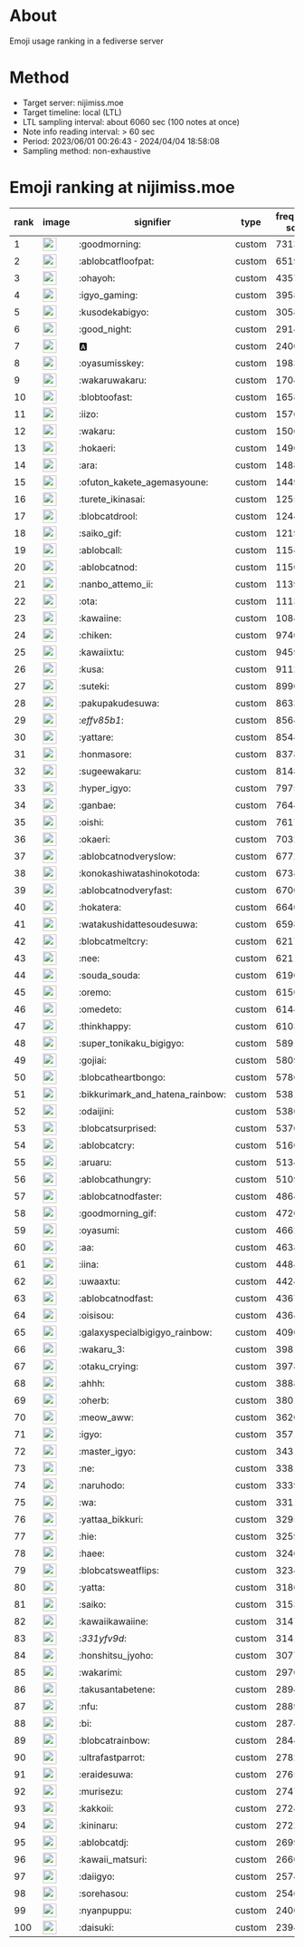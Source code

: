 # About
Emoji usage ranking in a fediverse server

# Method
- Target server: nijimiss.moe
- Target timeline: local (LTL)
- LTL sampling interval: about 6060 sec (100 notes at once)
- Note info reading interval: > 60 sec
- Period: 2023/06/01 00:26:43 - 2024/04/04 18:58:08 
- Sampling method: non-exhaustive

# Emoji ranking at nijimiss.moe

|rank|image|signifier|type|frequency score|
|----|----|----|----|----|
|1|<img height="24" src="https://nijimiss.moe/emoji/goodmorning.webp">|:goodmorning:|custom|73139|
|2|<img height="24" src="https://nijimiss.moe/emoji/ablobcatfloofpat.webp">|:ablobcatfloofpat:|custom|65194|
|3|<img height="24" src="https://nijimiss.moe/emoji/ohayoh.webp">|:ohayoh:|custom|43579|
|4|<img height="24" src="https://nijimiss.moe/emoji/igyo_gaming.webp">|:igyo_gaming:|custom|39589|
|5|<img height="24" src="https://nijimiss.moe/emoji/kusodekabigyo.webp">|:kusodekabigyo:|custom|30582|
|6|<img height="24" src="https://nijimiss.moe/emoji/good_night.webp">|:good_night:|custom|29145|
|7|<img height="24" src="https://nijimiss.moe/emoji/a.webp">|:a:|custom|24000|
|8|<img height="24" src="https://nijimiss.moe/emoji/oyasumisskey.webp">|:oyasumisskey:|custom|19838|
|9|<img height="24" src="https://nijimiss.moe/emoji/wakaruwakaru.webp">|:wakaruwakaru:|custom|17046|
|10|<img height="24" src="https://nijimiss.moe/emoji/blobtoofast.webp">|:blobtoofast:|custom|16580|
|11|<img height="24" src="https://nijimiss.moe/emoji/iizo.webp">|:iizo:|custom|15766|
|12|<img height="24" src="https://nijimiss.moe/emoji/wakaru.webp">|:wakaru:|custom|15060|
|13|<img height="24" src="https://nijimiss.moe/emoji/hokaeri.webp">|:hokaeri:|custom|14904|
|14|<img height="24" src="https://nijimiss.moe/emoji/ara.webp">|:ara:|custom|14885|
|15|<img height="24" src="https://nijimiss.moe/emoji/ofuton_kakete_agemasyoune.webp">|:ofuton_kakete_agemasyoune:|custom|14499|
|16|<img height="24" src="https://nijimiss.moe/emoji/turete_ikinasai.webp">|:turete_ikinasai:|custom|12551|
|17|<img height="24" src="https://nijimiss.moe/emoji/blobcatdrool.webp">|:blobcatdrool:|custom|12445|
|18|<img height="24" src="https://nijimiss.moe/emoji/saiko_gif.webp">|:saiko_gif:|custom|12196|
|19|<img height="24" src="https://nijimiss.moe/emoji/ablobcall.webp">|:ablobcall:|custom|11540|
|20|<img height="24" src="https://nijimiss.moe/emoji/ablobcatnod.webp">|:ablobcatnod:|custom|11501|
|21|<img height="24" src="https://nijimiss.moe/emoji/nanbo_attemo_ii.webp">|:nanbo_attemo_ii:|custom|11393|
|22|<img height="24" src="https://nijimiss.moe/emoji/ota.webp">|:ota:|custom|11137|
|23|<img height="24" src="https://nijimiss.moe/emoji/kawaiine.webp">|:kawaiine:|custom|10848|
|24|<img height="24" src="https://nijimiss.moe/emoji/chiken.webp">|:chiken:|custom|9740|
|25|<img height="24" src="https://nijimiss.moe/emoji/kawaiixtu.webp">|:kawaiixtu:|custom|9459|
|26|<img height="24" src="https://nijimiss.moe/emoji/kusa.webp">|:kusa:|custom|9112|
|27|<img height="24" src="https://nijimiss.moe/emoji/suteki.webp">|:suteki:|custom|8990|
|28|<img height="24" src="https://nijimiss.moe/emoji/pakupakudesuwa.webp">|:pakupakudesuwa:|custom|8633|
|29|<img height="24" src="https://nijimiss.moe/emoji/_effv85b1_.webp">|:_effv85b1_:|custom|8564|
|30|<img height="24" src="https://nijimiss.moe/emoji/yattare.webp">|:yattare:|custom|8544|
|31|<img height="24" src="https://nijimiss.moe/emoji/honmasore.webp">|:honmasore:|custom|8378|
|32|<img height="24" src="https://nijimiss.moe/emoji/sugeewakaru.webp">|:sugeewakaru:|custom|8148|
|33|<img height="24" src="https://nijimiss.moe/emoji/hyper_igyo.webp">|:hyper_igyo:|custom|7975|
|34|<img height="24" src="https://nijimiss.moe/emoji/ganbae.webp">|:ganbae:|custom|7644|
|35|<img height="24" src="https://nijimiss.moe/emoji/oishi.webp">|:oishi:|custom|7617|
|36|<img height="24" src="https://nijimiss.moe/emoji/okaeri.webp">|:okaeri:|custom|7032|
|37|<img height="24" src="https://nijimiss.moe/emoji/ablobcatnodveryslow.webp">|:ablobcatnodveryslow:|custom|6772|
|38|<img height="24" src="https://nijimiss.moe/emoji/konokashiwatashinokotoda.webp">|:konokashiwatashinokotoda:|custom|6738|
|39|<img height="24" src="https://nijimiss.moe/emoji/ablobcatnodveryfast.webp">|:ablobcatnodveryfast:|custom|6700|
|40|<img height="24" src="https://nijimiss.moe/emoji/hokatera.webp">|:hokatera:|custom|6640|
|41|<img height="24" src="https://nijimiss.moe/emoji/watakushidattesoudesuwa.webp">|:watakushidattesoudesuwa:|custom|6598|
|42|<img height="24" src="https://nijimiss.moe/emoji/blobcatmeltcry.webp">|:blobcatmeltcry:|custom|6217|
|43|<img height="24" src="https://nijimiss.moe/emoji/nee.webp">|:nee:|custom|6211|
|44|<img height="24" src="https://nijimiss.moe/emoji/souda_souda.webp">|:souda_souda:|custom|6190|
|45|<img height="24" src="https://nijimiss.moe/emoji/oremo.webp">|:oremo:|custom|6150|
|46|<img height="24" src="https://nijimiss.moe/emoji/omedeto.webp">|:omedeto:|custom|6144|
|47|<img height="24" src="https://nijimiss.moe/emoji/thinkhappy.webp">|:thinkhappy:|custom|6103|
|48|<img height="24" src="https://nijimiss.moe/emoji/super_tonikaku_bigigyo.webp">|:super_tonikaku_bigigyo:|custom|5891|
|49|<img height="24" src="https://nijimiss.moe/emoji/gojiai.webp">|:gojiai:|custom|5809|
|50|<img height="24" src="https://nijimiss.moe/emoji/blobcatheartbongo.webp">|:blobcatheartbongo:|custom|5786|
|51|<img height="24" src="https://nijimiss.moe/emoji/bikkurimark_and_hatena_rainbow.webp">|:bikkurimark_and_hatena_rainbow:|custom|5381|
|52|<img height="24" src="https://nijimiss.moe/emoji/odaijini.webp">|:odaijini:|custom|5380|
|53|<img height="24" src="https://nijimiss.moe/emoji/blobcatsurprised.webp">|:blobcatsurprised:|custom|5370|
|54|<img height="24" src="https://nijimiss.moe/emoji/ablobcatcry.webp">|:ablobcatcry:|custom|5160|
|55|<img height="24" src="https://nijimiss.moe/emoji/aruaru.webp">|:aruaru:|custom|5134|
|56|<img height="24" src="https://nijimiss.moe/emoji/ablobcathungry.webp">|:ablobcathungry:|custom|5109|
|57|<img height="24" src="https://nijimiss.moe/emoji/ablobcatnodfaster.webp">|:ablobcatnodfaster:|custom|4864|
|58|<img height="24" src="https://nijimiss.moe/emoji/goodmorning_gif.webp">|:goodmorning_gif:|custom|4720|
|59|<img height="24" src="https://nijimiss.moe/emoji/oyasumi.webp">|:oyasumi:|custom|4662|
|60|<img height="24" src="https://nijimiss.moe/emoji/aa.webp">|:aa:|custom|4638|
|61|<img height="24" src="https://nijimiss.moe/emoji/iina.webp">|:iina:|custom|4484|
|62|<img height="24" src="https://nijimiss.moe/emoji/uwaaxtu.webp">|:uwaaxtu:|custom|4424|
|63|<img height="24" src="https://nijimiss.moe/emoji/ablobcatnodfast.webp">|:ablobcatnodfast:|custom|4367|
|64|<img height="24" src="https://nijimiss.moe/emoji/oisisou.webp">|:oisisou:|custom|4364|
|65|<img height="24" src="https://nijimiss.moe/emoji/galaxyspecialbigigyo_rainbow.webp">|:galaxyspecialbigigyo_rainbow:|custom|4090|
|66|<img height="24" src="https://nijimiss.moe/emoji/wakaru_3.webp">|:wakaru_3:|custom|3981|
|67|<img height="24" src="https://nijimiss.moe/emoji/otaku_crying.webp">|:otaku_crying:|custom|3978|
|68|<img height="24" src="https://nijimiss.moe/emoji/ahhh.webp">|:ahhh:|custom|3888|
|69|<img height="24" src="https://nijimiss.moe/emoji/oherb.webp">|:oherb:|custom|3801|
|70|<img height="24" src="https://nijimiss.moe/emoji/meow_aww.webp">|:meow_aww:|custom|3620|
|71|<img height="24" src="https://nijimiss.moe/emoji/igyo.webp">|:igyo:|custom|3571|
|72|<img height="24" src="https://nijimiss.moe/emoji/master_igyo.webp">|:master_igyo:|custom|3431|
|73|<img height="24" src="https://nijimiss.moe/emoji/ne.webp">|:ne:|custom|3381|
|74|<img height="24" src="https://nijimiss.moe/emoji/naruhodo.webp">|:naruhodo:|custom|3339|
|75|<img height="24" src="https://nijimiss.moe/emoji/wa.webp">|:wa:|custom|3311|
|76|<img height="24" src="https://nijimiss.moe/emoji/yattaa_bikkuri.webp">|:yattaa_bikkuri:|custom|3295|
|77|<img height="24" src="https://nijimiss.moe/emoji/hie.webp">|:hie:|custom|3259|
|78|<img height="24" src="https://nijimiss.moe/emoji/haee.webp">|:haee:|custom|3246|
|79|<img height="24" src="https://nijimiss.moe/emoji/blobcatsweatflips.webp">|:blobcatsweatflips:|custom|3234|
|80|<img height="24" src="https://nijimiss.moe/emoji/yatta.webp">|:yatta:|custom|3186|
|81|<img height="24" src="https://nijimiss.moe/emoji/saiko.webp">|:saiko:|custom|3153|
|82|<img height="24" src="https://nijimiss.moe/emoji/kawaiikawaiine.webp">|:kawaiikawaiine:|custom|3147|
|83|<img height="24" src="https://nijimiss.moe/emoji/_331yfv9d_.webp">|:_331yfv9d_:|custom|3141|
|84|<img height="24" src="https://nijimiss.moe/emoji/honshitsu_jyoho.webp">|:honshitsu_jyoho:|custom|3077|
|85|<img height="24" src="https://nijimiss.moe/emoji/wakarimi.webp">|:wakarimi:|custom|2970|
|86|<img height="24" src="https://nijimiss.moe/emoji/takusantabetene.webp">|:takusantabetene:|custom|2894|
|87|<img height="24" src="https://nijimiss.moe/emoji/nfu.webp">|:nfu:|custom|2889|
|88|<img height="24" src="https://nijimiss.moe/emoji/bi.webp">|:bi:|custom|2874|
|89|<img height="24" src="https://nijimiss.moe/emoji/blobcatrainbow.webp">|:blobcatrainbow:|custom|2844|
|90|<img height="24" src="https://nijimiss.moe/emoji/ultrafastparrot.webp">|:ultrafastparrot:|custom|2782|
|91|<img height="24" src="https://nijimiss.moe/emoji/eraidesuwa.webp">|:eraidesuwa:|custom|2765|
|92|<img height="24" src="https://nijimiss.moe/emoji/murisezu.webp">|:murisezu:|custom|2747|
|93|<img height="24" src="https://nijimiss.moe/emoji/kakkoii.webp">|:kakkoii:|custom|2724|
|94|<img height="24" src="https://nijimiss.moe/emoji/kininaru.webp">|:kininaru:|custom|2722|
|95|<img height="24" src="https://nijimiss.moe/emoji/ablobcatdj.webp">|:ablobcatdj:|custom|2699|
|96|<img height="24" src="https://nijimiss.moe/emoji/kawaii_matsuri.webp">|:kawaii_matsuri:|custom|2660|
|97|<img height="24" src="https://nijimiss.moe/emoji/daiigyo.webp">|:daiigyo:|custom|2574|
|98|<img height="24" src="https://nijimiss.moe/emoji/sorehasou.webp">|:sorehasou:|custom|2546|
|99|<img height="24" src="https://nijimiss.moe/emoji/nyanpuppu.webp">|:nyanpuppu:|custom|2400|
|100|<img height="24" src="https://nijimiss.moe/emoji/daisuki.webp">|:daisuki:|custom|2394|
